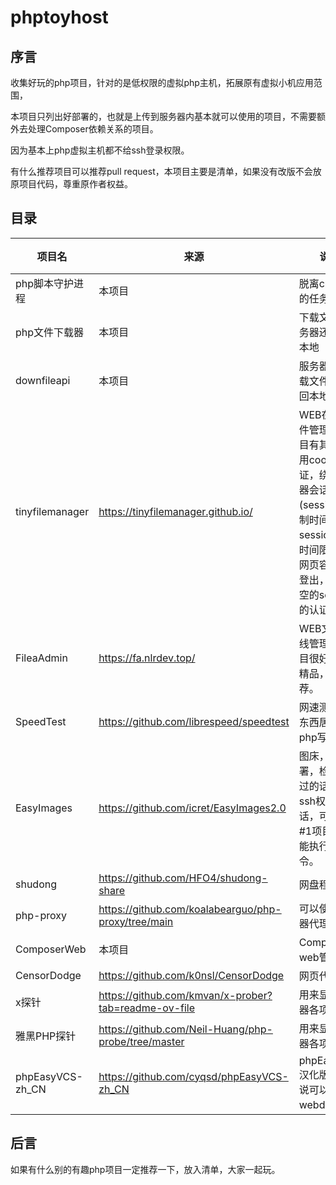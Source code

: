 # phptoyhost

## 序言

收集好玩的php项目，针对的是低权限的虚拟php主机，拓展原有虚拟小机应用范围，

本项目只列出好部署的，也就是上传到服务器内基本就可以使用的项目，不需要额外去处理Composer依赖关系的项目。

因为基本上php虚拟主机都不给ssh登录权限。

有什么推荐项目可以推荐pull request，本项目主要是清单，如果没有改版不会放原项目代码，尊重原作者权益。

## 目录

| 项目名          | 来源                                                                              | 说明                                                                                                                                                         | 编号 |
| --------------- | --------------------------------------------------------------------------------- | ------------------------------------------------------------------------------------------------------------------------------------------------------------ | ---- |
| php脚本守护进程 | 本项目                                                                            | 脱离crontab的任务守护                                                                                                                                        | 1    |
| php文件下载器   | 本项目                                                                            | 下载文件到服务器还能下回本地                                                                                                                                 | 2    |
| downfileapi     | 本项目                                                                            | 服务器在线下载文件流式传回本地                                                                                                                               | 3    |
| tinyfilemanager | https://tinyfilemanager.github.io/                                                | WEB在线文件管理，本项目有其改版使用cookie认证，绕过服务器会话(session)限制时间，<br />session会话时间限制会让网页容易超时登出，因为清空的session的认证信息。         | 4    |
| FileaAdmin      | https://fa.nlrdev.top/                                                            | WEB文件在线管理，此项目很好，难得精品，强烈推荐。                                                                                                              | 5    |
| SpeedTest       | https://github.com/librespeed/speedtest                                           | 网速测试，这东西居然是php写的。                                                                                                                              | 6    |
| EasyImages      | https://github.com/icret/EasyImages2.0                                            | 图床，很好部署，检查不通过的话又没有ssh权限的话，可以使用#1项目的功能执行授权命令。                                                                              | 7    |
| shudong         | https://github.com/HFO4/shudong-share                                             | 网盘程序。                                                                                                                                                   | 8    |
| php-proxy       | https://github.com/koalabearguo/php-proxy/tree/main                               | 可以使用服务器代理网页                                                                                                                                       | 9    |
| ComposerWeb     | 本项目                                                                            | Composer在web管理。                                                                                                                                          | 10   |
| CensorDodge     | https://github.com/k0nsl/CensorDodge                                              | 网页代理访问                                                                                                                                                 | 11   |
| x探针           | https://github.com/kmvan/x-prober?tab=readme-ov-file			                       | 用来显示服务器各项信息                                                                                                                                       | 12   |
| 雅黑PHP探针     | https://github.com/Neil-Huang/php-probe/tree/master				                       | 用来显示服务器各项信息                                                                                                                                       | 13   |
|phpEasyVCS-zh_CN | https://github.com/cyqsd/phpEasyVCS-zh_CN                                        | phpEasyVCS汉化版本，据说可以开webdav。                                                                                                                       | 14 |  
## 后言

如果有什么别的有趣php项目一定推荐一下，放入清单，大家一起玩。
